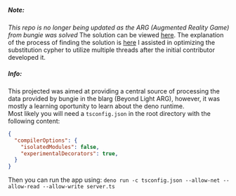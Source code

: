 ##### Note:
*This repo is no longer being updated as the ARG (Augmented Reality Game) from bungie was solved*
The solution can be viewed [here](https://www.reddit.com/r/raidsecrets/comments/jqiyeo/beyond_light_arg_solutiondecoded_sequence/).
The explanation of the process of finding the solution is [here](https://docs.google.com/document/d/e/2PACX-1vQfKH7zdQ3RJXSX1ZbTQxoJEhbK5SYGn3axBE7KwxI99mzsZpWiEwWeGVeI8JF3qhDDTmNEBQXI8tDC/pub)
I assisted in optimizing the substitution cypher to utilize multiple threads after the initial contributor developed it.
##### Info:
This projected was aimed at providing a central source of processing the data provided by bungie in the blarg (Beyond Light ARG), however, it was mostly a learning oportunity to learn about the deno runtime.
\
Most likely you will need a `tsconfig.json` in the root directory with the following content:

```json
{
  "compilerOptions": {
    "isolatedModules": false,
    "experimentalDecorators": true,
  }
}
```

Then you can run the app using:
`deno run -c tsconfig.json --allow-net --allow-read --allow-write server.ts`